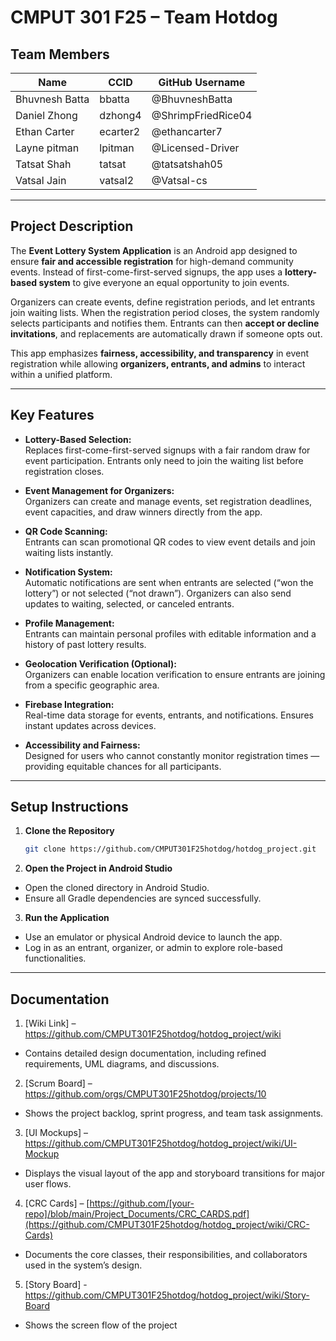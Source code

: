 # **CMPUT 301 F25 – Team Hotdog**

## **Team Members**

| Name | CCID | GitHub Username |
|------|------|-----------------|
| Bhuvnesh Batta | bbatta | @BhuvneshBatta|
| Daniel Zhong | dzhong4 | @ShrimpFriedRice04|
| Ethan Carter | ecarter2 | @ethancarter7 |
| Layne pitman | lpitman | @Licensed-Driver |
| Tatsat Shah | tatsat | @tatsatshah05 |
| Vatsal Jain | vatsal2 | @Vatsal-cs |

---

## **Project Description**

The **Event Lottery System Application** is an Android app designed to ensure **fair and accessible registration** for high-demand community events. Instead of first-come-first-served signups, the app uses a **lottery-based system** to give everyone an equal opportunity to join events.  

Organizers can create events, define registration periods, and let entrants join waiting lists. When the registration period closes, the system randomly selects participants and notifies them. Entrants can then **accept or decline invitations**, and replacements are automatically drawn if someone opts out.  

This app emphasizes **fairness, accessibility, and transparency** in event registration while allowing **organizers, entrants, and admins** to interact within a unified platform.

---

## **Key Features**

- **Lottery-Based Selection:**  
  Replaces first-come-first-served signups with a fair random draw for event participation. Entrants only need to join the waiting list before registration closes.

- **Event Management for Organizers:**  
  Organizers can create and manage events, set registration deadlines, event capacities, and draw winners directly from the app.

- **QR Code Scanning:**  
  Entrants can scan promotional QR codes to view event details and join waiting lists instantly.

- **Notification System:**  
  Automatic notifications are sent when entrants are selected (“won the lottery”) or not selected (“not drawn”). Organizers can also send updates to waiting, selected, or canceled entrants.

- **Profile Management:**  
  Entrants can maintain personal profiles with editable information and a history of past lottery results.

- **Geolocation Verification (Optional):**  
  Organizers can enable location verification to ensure entrants are joining from a specific geographic area.

- **Firebase Integration:**  
  Real-time data storage for events, entrants, and notifications. Ensures instant updates across devices.

- **Accessibility and Fairness:**  
  Designed for users who cannot constantly monitor registration times — providing equitable chances for all participants.

---

## **Setup Instructions**

1. **Clone the Repository**
   ```bash
   git clone https://github.com/CMPUT301F25hotdog/hotdog_project.git
   
2. **Open the Project in Android Studio**
- Open the cloned directory in Android Studio.
- Ensure all Gradle dependencies are synced successfully.

3. **Run the Application**
- Use an emulator or physical Android device to launch the app.
- Log in as an entrant, organizer, or admin to explore role-based functionalities.

---

## **Documentation**

1. [Wiki Link] – https://github.com/CMPUT301F25hotdog/hotdog_project/wiki

- Contains detailed design documentation, including refined requirements, UML diagrams, and discussions.

2. [Scrum Board] – https://github.com/orgs/CMPUT301F25hotdog/projects/10

- Shows the project backlog, sprint progress, and team task assignments.

3. [UI Mockups] – https://github.com/CMPUT301F25hotdog/hotdog_project/wiki/UI-Mockup

- Displays the visual layout of the app and storyboard transitions for major user flows.

4. [CRC Cards] – [https://github.com/[your-repo]/blob/main/Project_Documents/CRC_CARDS.pdf](https://github.com/CMPUT301F25hotdog/hotdog_project/wiki/CRC-Cards)

- Documents the core classes, their responsibilities, and collaborators used in the system’s design.

5. [Story Board] - https://github.com/CMPUT301F25hotdog/hotdog_project/wiki/Story-Board

- Shows the screen flow of the project
